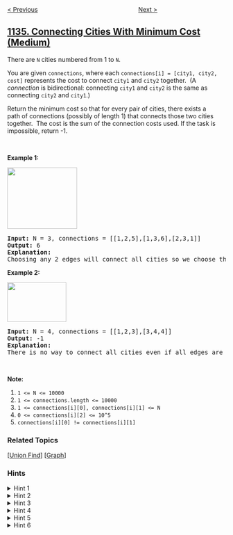 <!--|This file generated by command(leetcode description); DO NOT EDIT.    |-->
<!--+----------------------------------------------------------------------+-->
<!--|@author    openset <openset.wang@gmail.com>                           |-->
<!--|@link      https://github.com/openset                                 |-->
<!--|@home      https://github.com/openset/leetcode                        |-->
<!--+----------------------------------------------------------------------+-->

[< Previous](../armstrong-number "Armstrong Number")
　　　　　　　　　　　　　　　　
[Next >](../parallel-courses "Parallel Courses")

## [1135. Connecting Cities With Minimum Cost (Medium)](https://leetcode.com/problems/connecting-cities-with-minimum-cost "最低成本联通所有城市")

<p>There are <code>N</code> cities numbered from 1 to <code>N</code>.</p>

<p>You are given <code>connections</code>, where each <code>connections[i] = [city1, city2, cost]</code>&nbsp;represents the cost to connect <code>city1</code> and <code>city2</code> together.&nbsp; (A <em>connection</em> is bidirectional: connecting <code>city1</code> and <code>city2</code> is the same as connecting <code>city2</code> and <code>city1</code>.)</p>

<p>Return the minimum cost so that for every pair of cities, there exists a path&nbsp;of connections (possibly of length 1) that connects those two cities together.&nbsp; The cost is the sum of the connection costs used. If the task is impossible, return -1.</p>

<p>&nbsp;</p>

<p><strong>Example 1:</strong></p>

<p><img alt="" src="https://assets.leetcode.com/uploads/2019/04/20/1314_ex2.png" style="width: 161px; height: 141px;" /></p>

<pre>
<strong>Input: </strong>N = 3, connections = [[1,2,5],[1,3,6],[2,3,1]]
<strong>Output: </strong>6
<strong>Explanation: </strong>
Choosing any 2 edges will connect all cities so we choose the minimum 2.
</pre>

<p><strong>Example 2:</strong></p>

<p><img alt="" src="https://assets.leetcode.com/uploads/2019/04/20/1314_ex1.png" style="width: 136px; height: 91px;" /></p>

<pre>
<strong>Input: </strong>N = 4, connections = [[1,2,3],[3,4,4]]
<strong>Output: </strong>-1
<strong>Explanation: </strong>
There is no way to connect all cities even if all edges are used.
</pre>

<p>&nbsp;</p>

<p><strong>Note:</strong></p>

<ol>
	<li><code>1 &lt;= N &lt;= 10000</code></li>
	<li><code>1 &lt;= connections.length &lt;= 10000</code></li>
	<li><code>1 &lt;= connections[i][0], connections[i][1] &lt;= N</code></li>
	<li><code>0 &lt;= connections[i][2] &lt;= 10^5</code></li>
	<li><code>connections[i][0] != connections[i][1]</code></li>
</ol>

### Related Topics
  [[Union Find](../../tag/union-find/README.md)]
  [[Graph](../../tag/graph/README.md)]

### Hints
<details>
<summary>Hint 1</summary>
What if we model the cities as a graph?
</details>

<details>
<summary>Hint 2</summary>
Build a graph of cities and find the minimum spanning tree.
</details>

<details>
<summary>Hint 3</summary>
You can use a variation of the Kruskal's algorithm for that.
</details>

<details>
<summary>Hint 4</summary>
Sort the edges by their cost and use a union-find data structure.
</details>

<details>
<summary>Hint 5</summary>
How to check all cities are connected?
</details>

<details>
<summary>Hint 6</summary>
At the beginning we have n connected components, each time we connect two components the number of connected components is reduced by one. At the end we should end with only a single component otherwise return -1.
</details>

